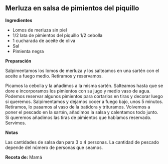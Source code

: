 ## Merluza en salsa de pimientos del piquillo

**Ingredientes**

- Lomos de merluza sin piel
- 1/2 lata de pimientos del piquillo
 1/2 cebolla
- 1 cucharada de aceite de oliva
- Sal
- Pimienta negra

**Preparación**

Salpimentamos los lomos de merluza y los salteamos en una sartén con el aceite a fuego medio. Retiramos y reservamos.

Picamos la cebolla y la añadimos a la misma sartén. Salteamos hasta que se dore e incorporamos los pimientos con su jugo y medio vaso de agua. Podemos reservar algunos pimientos para cortarlos en tiras y decorar luego si queremos. Salpimentamos y dejamos cocer a fuego bajo, unos 5 minutos. Retiramos, lo pasamos al vaso de la batidora y trituramos. Volvemos a poner el pescado en la sartén, añadimos la salsa y calentamos todo junto. Si queremos añadimos las tiras de pimientos que habíamos reservado. Servimos.

**Notas**

Las cantidades de salsa dan para 3 o 4 personas. La cantidad de pescado depende del número de personas que seamos.

**Receta de:** Mamá